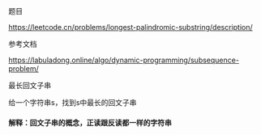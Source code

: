 题目

https://leetcode.cn/problems/longest-palindromic-substring/description/



参考文档

https://labuladong.online/algo/dynamic-programming/subsequence-problem/



最长回文子串

给一个字符串s，找到s中最长的回文子串

#### 解释：回文子串的概念，正读跟反读都一样的字符串



```

```

